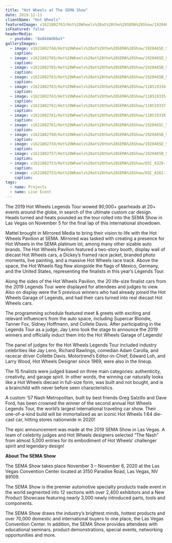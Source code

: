```yaml
---
title: "Hot Wheels at The SEMA Show"
date: 2019-12-11
clientName: "Hot Wheels"
featuredImage: v1621802763/Hot%20Wheels%20at%20the%20SEMA%20Show/1920465B_SEMA_Day2_0175_ng9gjq.jpg
isFeatured: false
headerMedia:
  - youtube: "8e8kkWdKboY"
galleryImages:
  - image: v1621802768/Hot%20Wheels%20at%20the%20SEMA%20Show/1920465D_SEMA_Day4_2377_xren8q.jpg
    caption: 
  - image: v1621802765/Hot%20Wheels%20at%20the%20SEMA%20Show/1920465D_SEMA_Day4_2269_ppvrsl.jpg
    caption: 
  - image: v1621802765/Hot%20Wheels%20at%20the%20SEMA%20Show/1920465B_SEMA_Day2_0182_l52cs0.jpg
    caption: 
  - image: v1621802763/Hot%20Wheels%20at%20the%20SEMA%20Show/1920465B_SEMA_Day2_1411_srdsb1.jpg
    caption: 
  - image: v1621802763/Hot%20Wheels%20at%20the%20SEMA%20Show/110519334-1024x683_s2wit9.jpg
    caption: 
  - image: v1621802763/Hot%20Wheels%20at%20the%20SEMA%20Show/110519335-1024x683_xprqo0.jpg
    caption: 
  - image: v1621802762/Hot%20Wheels%20at%20the%20SEMA%20Show/110519337-1024x683_n633g8.jpg
    caption: 
  - image: v1621802761/Hot%20Wheels%20at%20the%20SEMA%20Show/110519338-1024x683_sm5nco.jpg
    caption: 
  - image: v1621802761/Hot%20Wheels%20at%20the%20SEMA%20Show/1920465C_SEMA_Day3_1966_oas03x.jpg
    caption: 
  - image: v1621802760/Hot%20Wheels%20at%20the%20SEMA%20Show/1920465B_SEMA_Day2_0193_sw8gam.jpg
    caption: 
  - image: v1621802759/Hot%20Wheels%20at%20the%20SEMA%20Show/1920465D_SEMA_Day4_2364_nm5ef7.jpg
    caption: 
  - image: v1621802757/Hot%20Wheels%20at%20the%20SEMA%20Show/1920465B_SEMA_Day2_0569_ew8mwp.jpg
    caption: 
  - image: v1621802753/Hot%20Wheels%20at%20the%20SEMA%20Show/DSC_8328-1024x576_x4tffz.jpg
    caption: 
  - image: v1621802753/Hot%20Wheels%20at%20the%20SEMA%20Show/DSC_8262-1024x576_znqvmd.jpg
    caption: 
tags:
  - name: Projects
  - name: Live Event
---
```

The 2019 Hot Wheels Legends Tour wowed 90,000+ gearheads at 20+ events around the globe, in search of the ultimate custom car design. Heads turned and heats pounded as the tour rolled into the SEMA Show in Las Vegas on November 5 for the final lap of this international showdown.

Mattel brought in Mirrored Media to bring their vision to life with the Hot Wheels Pavilion at SEMA. Mirrored was tasked with creating a presence for Hot Wheels in the SEMA platinum lot, among many other sizable auto brands. The Hot Wheels Pavilion featured a two-story booth, display wall of diecast Hot Wheels cars, a Dickey’s framed race jacket, branded photo moments, live painting, and a massive Hot Wheels race track. Above the space, the Hot Wheels flag flew alongside the flags of Mexico, Germany, and the United States, representing the finalists in this year’s Legends Tour.

Along the sides of the Hot Wheels Pavilion, the 20 life-size finalist cars from the 2019 Legends Tour were displayed for attendees and judges to view. Also on display were the 5 previous winners who had already joined the Hot Wheels Garage of Legends, and had their cars turned into real diecast Hot Wheels cars.

The programming schedule featured meet & greets with exciting and relevant influencers from the auto space, including Supercar Blondie, Tanner Fox, Sidney Hoffmann, and Collete Davis. After participating in the Legends Tour as a judge, Jay Leno took the stage to announce the 2019 winners and officially induct them into the Hot Wheels Garage of Legends!

The panel of judges for the Hot Wheels Legends Tour included industry celebrities like Jay Leno, Richard Rawlings, comedian Adam Carolla, and racecar driver Collette Davis. Motortrend’s Editor-in-Chief, Edward Loh, and Larry Wood, Hot Wheels Designer since 1969, were also in the lineup.

The 15 finalists were judged based on three main categories: authenticity, creativity, and garage spirit. In other words, the winning car naturally looks like a Hot Wheels diecast in full-size form, was built and not bought, and is a brainchild with never before seen characteristics.

A custom ’57 Nash Metropolitan, built by best friends Greg Salzillo and Dave Ford, has been crowned the winner of the second annual Hot Wheels Legends Tour, the world’s largest international traveling car show. Their one-of-a-kind build will be immortalized as an iconic Hot Wheels 1:64 die-cast car, hitting stores nationwide in 2020!

The epic announcement was made at the 2019 SEMA Show in Las Vegas. A team of celebrity judges and Hot Wheels designers selected “The Nash” from almost 5,000 entries for its embodiment of Hot Wheels’ challenger spirit and legendary design!

**About The SEMA Show**

The SEMA Show takes place November 3 – November 6, 2020 at the Las Vegas Convention Center located at 3150 Paradise Road, Las Vegas, NV 89109.

The SEMA Show is the premier automotive specialty products trade event in the world segmented into 12 sections with over 2,400 exhibitors and a New Product Showcase featuring nearly 3,000 newly introduced parts, tools and components.

The SEMA Show draws the industry’s brightest minds, hottest products and over 70,000 domestic and international buyers to one place, the Las Vegas Convention Center. In addition, the SEMA Show provides attendees with educational seminars, product demonstrations, special events, networking opportunities and more.





